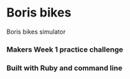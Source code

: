 # Boris bikes
Boris bikes simulator


### Makers Week 1 practice challenge

### Built with Ruby and command line
